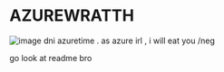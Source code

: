 # AZUREWRATTH
![image](https://github.com/user-attachments/assets/6310f85d-8d55-4a73-923a-9708ebf68313)
dni azuretime . as azure irl , i will eat you /neg

go look at readme bro
